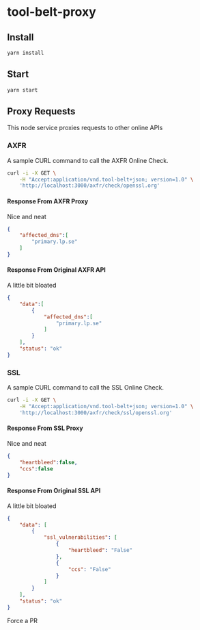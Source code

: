 # tool-belt-proxy

## Install

```bash
yarn install
```

## Start

```bash
yarn start
```

## Proxy Requests

This node service proxies requests to other online APIs

### AXFR

A sample CURL command to call the AXFR Online Check.

```bash
curl -i -X GET \
    -H "Accept:application/vnd.tool-belt+json; version=1.0" \
    'http://localhost:3000/axfr/check/openssl.org'
```

#### Response From AXFR Proxy

Nice and neat

```json
{
    "affected_dns":[
        "primary.lp.se"
    ]
}
```

#### Response From Original AXFR API

A little bit bloated

```json
{
    "data":[
        {
            "affected_dns":[
                "primary.lp.se"
            ]
        }
    ],
    "status": "ok"
}
```

### SSL

A sample CURL command to call the SSL Online Check.

```bash
curl -i -X GET \
    -H "Accept:application/vnd.tool-belt+json; version=1.0" \
    'http://localhost:3000/axfr/check/ssl/openssl.org'
```

#### Response From SSL Proxy

Nice and neat

```json
{
    "heartbleed":false,
    "ccs":false
}
```

#### Response From Original SSL API

A little bit bloated

```json
{
    "data": [
        {
            "ssl_vulnerabilities": [
                {
                    "heartbleed": "False"
                },
                {
                    "ccs": "False"
                }
            ]
        }
    ],
    "status": "ok"
}
```

Force a PR
